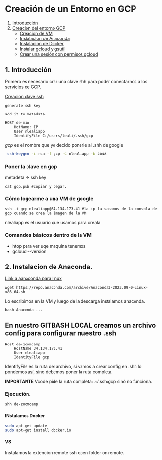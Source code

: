 # Creación de un Entorno en GCP

1. [Introducción](#1.-introducción)
2. [Creación del entorno GCP](#4.-creacion-del-entorno-gcp)
    - [Creacion de VM](#.-creacion-de-vm)
    - [Instalacion de Anaconda](#.-instalacion-de-anaconda)
    - [Instalacion de Docker](#.-instalacon-de-docker)
    - [Instalar gcloud y gsutil](#.-gcloud-y-gsutil)
    - [Crear una sesión con permisos gcloud](#.-gcloud-y-gsutil)
    


## 1. Introducción

Primero es necesario crar una clave shh para poder conectarnos a los servicios de GCP.

[Creacion clave ssh](https://cloud.google.com/compute/docs/connect/create-ssh-keys?hl=es-419)


```
generate ssh key

add it to metadata

HOST de-mio
    HotName: IP
    User nlealiapp
    IdentifyFile C:/users/leali/.ssh/gcp
```

_gcp_ es el nombre que yo decido ponerle al .shh de google

```bash
 ssh-keygen -t rsa -f gcp -C nlealiapp -b 2048
```

### Poner la clave en gcp

metadeta -> ssh key

```
cat gcp.pub #copiar y pegar.
```

### Cómo logearme a una VM de google

```
ssh -i gcp nlealiapp@34.134.173.41 #la ip la sacamos de la consola de gcp cuando se crea la imagen de la VM
```

nlealiapp es el usuario que usamos para creala

### Comandos básicos dentro de la VM

- htop para ver uqe maquina tenemos
- gcloud --version 


## 2. Instalacion de Anaconda.

[Link a aanaconda para linux](https://repo.anaconda.com/archive/Anaconda3-2023.09-0-Linux-x86_64.sh)


```
wget https://repo.anaconda.com/archive/Anaconda3-2023.09-0-Linux-x86_64.sh
```

Lo escribimos en la VM y luego de la descarga instalamos anaconda.

```
bash Anaconda ...
```

## En nuestro GITBASH LOCAL creamos un archivo config para configurar nuestro .ssh

```
Host de-zoomcamp
	HostName 34.134.173.41
	User nlealiapp
	IdentityFile gcp
```

IdentifyFile es la ruta del archivo, si vamos a crear config en .shh lo pondemos así, sino debemos poner la ruta completa.

__IMPORTANTE__ Vcode pide la ruta completa: ~/.ssh/gcp sinó no funciona.

### Ejecución.

```bash
shh de-zoomcamp
```


#### INstalamos Docker

```bash
sudo apt-get update
sudo apt-get install docker.io
```

#### VS

Instalamos la extencion remote ssh open folder on remote.

